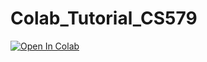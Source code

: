 # Colab_Tutorial_CS579

<a target="_blank" href="https://colab.research.google.com/github/ChuBL/Colab_Tutorial_CS579/blob/main/Colab_Tutorial_CS579.ipynb">
  <img src="https://colab.research.google.com/assets/colab-badge.svg" alt="Open In Colab"/>
</a>
